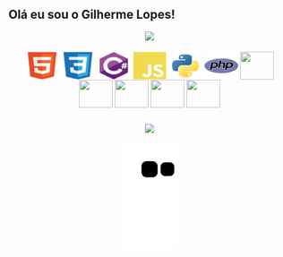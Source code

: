 ## Olá eu sou o Gilherme Lopes!
<div align="center">
  <img height="180em" src="https://github-readme-stats.vercel.app/api?username=guiilopes97&show_icons=true&theme=tokyonight&include_all_commits=true&count_private=true">
</div>

<div align="center" style="display: inline_block"><br>
  <img align="center" height="50" width="60" src="https://raw.githubusercontent.com/devicons/devicon/master/icons/html5/html5-original.svg">
  <img align="center" height="50" width="60" src="https://raw.githubusercontent.com/devicons/devicon/master/icons/css3/css3-original.svg">
  <img align="center" height="50" width="60" src="https://raw.githubusercontent.com/devicons/devicon/master/icons/csharp/csharp-original.svg">
  <img align="center" height="50" width="60" src="https://raw.githubusercontent.com/devicons/devicon/master/icons/javascript/javascript-plain.svg">  
  <img align="center" height="50" width="60" src="https://raw.githubusercontent.com/devicons/devicon/master/icons/python/python-original.svg"> 
  <img align="center" height="50" width="60" src="https://raw.githubusercontent.com/devicons/devicon/master/icons/php/php-original.svg">  
  <img align="center" height="50" width="60" src="https://cdn.jsdelivr.net/gh/devicons/devicon/icons/mysql/mysql-original-wordmark.svg" >
  <img align="center" height="50" width="60" src="https://cdn.jsdelivr.net/gh/devicons/devicon/icons/postgresql/postgresql-original-wordmark.svg" >
  <img align="center" height="50" width="60" src="https://cdn.jsdelivr.net/gh/devicons/devicon/icons/visualstudio/visualstudio-plain.svg" >
  <img align="center" height="50" width="60" src="https://cdn.jsdelivr.net/gh/devicons/devicon/icons/vscode/vscode-original.svg" >
  <img align="center" height="50" width="60" src="https://cdn.jsdelivr.net/gh/devicons/devicon/icons/bootstrap/bootstrap-original.svg" >
</div>
  
  ##
 
<div align="center"> 
  <a href="https://www.linkedin.com/in/guilherme-lopes-de-oliveira/" target="_blank"><img src="https://img.shields.io/badge/-LinkedIn-%230077B5?style=for-the-badge&logo=linkedin&logoColor=white" target="_blank"></a> 

  ![Snake animation](https://github.com/guiilopes97/guiilopes97/blob/output/github-contribution-grid-snake.svg)
</div>

